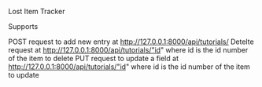 Lost Item Tracker

Supports 

POST request to add new entry at http://127.0.0.1:8000/api/tutorials/
Detelte request at http://127.0.0.1:8000/api/tutorials/"id" where id is the id number of the item to delete
PUT request to update a field at http://127.0.0.1:8000/api/tutorials/"id" where id is the id number of the item to update

